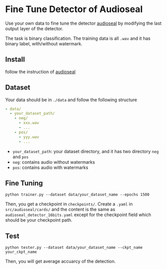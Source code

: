 # Fine Tune Detector of Audioseal

Use your own data to fine tune the detector [audioseal](https://github.com/facebookresearch/audioseal) by modifying the last output layer of the detector.

The task is binary classification. The training data is all `.wav` and it has binary label, with/without watermark.

## Install
follow the instruction of [audioseal](https://github.com/facebookresearch/audioseal)


## Dataset

Your data should be in `./data` and follow the following structure

```yaml
- data/
  - your_dataset_path/
    - neg/
      - xxx.wav
      - ...
    - pos/
      - yyy.wav
      - ...
```
- `your_dataset_path`: your dataset directory, and it has two directory `neg` and `pos`
- `neg`: contains audio without watermarks
- `pos`: contains audio with watermarks

## Fine Tuning
```shell
python trainer.py --dataset data/your_dataset_name --epochs 1500
```
Then, you get a checkpoint in `checkpoints/`. Create a `.yaml` in `src/audioseal/cards/` and the content is the same as `audioseal_detector_16bits.yaml` except for the checkpoint field which should be your checkpoint path.

## Test
```shell
python tester.py --dataset data/your_dataset_name --ckpt_name your_ckpt_name
```

Then, you will get average accuarcy of the detection. 